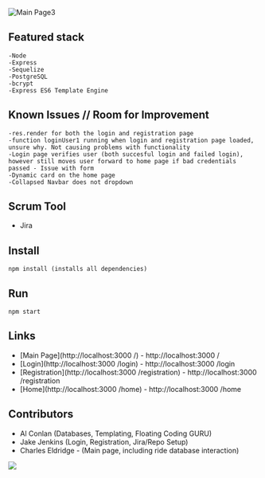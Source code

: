 ![Main Page3](./templates/assets/img/screenshot-of-home.png)

## Featured stack

    -Node
    -Express
    -Sequelize
    -PostgreSQL
    -bcrypt
    -Express ES6 Template Engine

## Known Issues // Room for Improvement

    -res.render for both the login and registration page
    -function loginUser1 running when login and registration page loaded, unsure why. Not causing problems with functionality
    -Login page verifies user (both succesful login and failed login), however still moves user forward to home page if bad credentials passed - Issue with form
    -Dynamic card on the home page
    -Collapsed Navbar does not dropdown

## Scrum Tool

- Jira

## Install

    npm install (installs all dependencies)

## Run

    npm start

## Links

- [Main Page](http://localhost:3000 /) - http://localhost:3000 /
- [Login](http://localhost:3000 /login) - http://localhost:3000 /login
- [Registration](http://localhost:3000 /registration) - http://localhost:3000 /registration
- [Home](http://localhost:3000 /home) - http://localhost:3000 /home

## Contributors

- Al Conlan (Databases, Templating, Floating Coding GURU)
- Jake Jenkins (Login, Registration, Jira/Repo Setup)
- Charles Eldridge - (Main page, including ride database interaction)

<a href="https://github.com/jakejenk/DC_Full_Stack/graphs/contributors">
  <img src="https://contrib.rocks/image?repo=jakejenk/DC_Full_Stack" />
</a>
